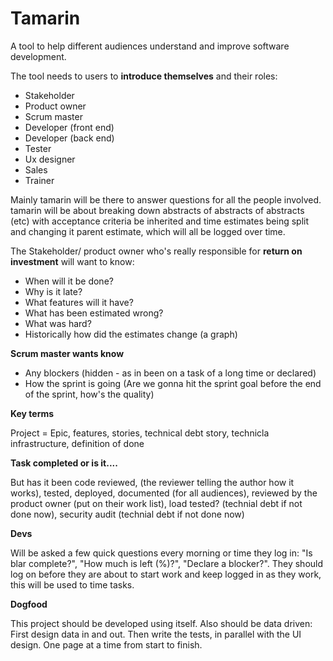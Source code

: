 # Tamarin
A tool to help different audiences understand and improve software development.

The tool needs to users to **introduce themselves** and their roles:
* Stakeholder
* Product owner
* Scrum master
* Developer (front end)
* Developer (back end)
* Tester
* Ux designer
* Sales
* Trainer

Mainly tamarin will be there to answer questions for all the people involved. tamarin will be about
breaking down abstracts of abstracts of abstracts (etc) with acceptance criteria be inherited and 
time estimates being split and changing it parent estimate, which will all be logged over time. 

The Stakeholder/ product owner who's really responsible for **return on investment** will want to know:

* When will it be done?
* Why is it late?
* What features will it have?
* What has been estimated wrong?
* What was hard?
* Historically how did the estimates change (a graph)

**Scrum master wants know**

* Any blockers (hidden - as in been on a task of a long time or declared)
* How the sprint is going (Are we gonna hit the sprint goal before the end of the sprint, how's the quality)

**Key terms**

Project = Epic, features, stories, technical debt story, technicla infrastructure, definition of done

**Task completed or is it....**

But has it been code reviewed, (the reviewer telling the author how it works), tested, deployed, documented (for all audiences), 
reviewed by the product owner (put on their work list), load tested? (technial debt if not done now), 
security audit (technial debt if not done now)

**Devs**

Will be asked a few quick questions every morning or time they log in: "Is blar complete?", "How much is left (%)?", "Declare a blocker?". They should log on before they are about to start work and keep logged in as they work, this will be used to time tasks.

**Dogfood**

This project should be developed using itself. Also should be data driven: First design data in and out. Then write the tests, in parallel with the UI design. One page at a time from start to finish. 
